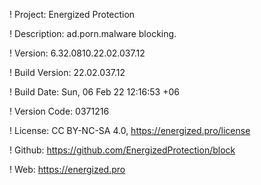 ! Project: Energized Protection

! Description: ad.porn.malware blocking.

! Version: 6.32.0810.22.02.037.12

! Build Version: 22.02.037.12

! Build Date: Sun, 06 Feb 22 12:16:53 +06

! Version Code: 0371216

! License: CC BY-NC-SA 4.0, https://energized.pro/license

! Github: https://github.com/EnergizedProtection/block

! Web: https://energized.pro
